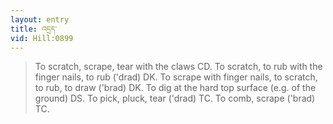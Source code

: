 ```yaml
---
layout: entry
title: འདྲད་
vid: Hill:0899
---
```

> To scratch, scrape, tear with the claws CD. To scratch, to rub with the finger nails, to rub ('drad) DK. To scrape with finger nails, to scratch, to rub, to draw ('brad) DK. To dig at the hard top surface (e.g. of the ground) DS. To pick, pluck, tear ('drad) TC. To comb, scrape ('brad) TC.
